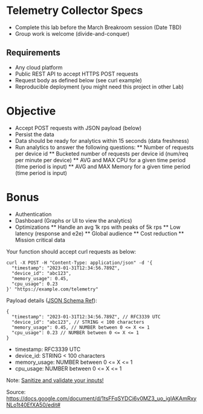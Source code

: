 # Telemetry Collector Specs

* Complete this lab before the March Breakroom session (Date TBD)
* Group work is welcome (divide-and-conquer)

## Requirements
* Any cloud platform
* Public REST API to accept HTTPS POST requests
* Request body as defined below (see curl example)
* Reproducible deployment (you might need this project in other Lab)

# Objective
* Accept POST requests with JSON payload (below)
* Persist the data
* Data should be ready for analytics within 15 seconds (data freshness)
* Run analytics to answer the following questions:
** Number of requests per device id
** Bucketed number of requests per device id (num/req per minute per device)
** AVG and MAX CPU for a given time period (time period is input)
** AVG and MAX Memory for a given time period (time period is input)
# Bonus
* Authentication
* Dashboard (Graphs or UI to view the analytics)
* Optimizations
** Handle an avg 1k rps with peaks of 5k rps
** Low latency (response and e2e)
** Global audience
** Cost reduction
** Mission critical data


Your function should accept curl requests as below:
```
curl -X POST -H "Content-Type: application/json" -d '{
  "timestamp": "2023-01-31T12:34:56.789Z",
  "device_id": "abc123",
  "memory_usage": 0.45,
  "cpu_usage": 0.23
}' "https://example.com/telemetry"
```


Payload details ([JSON Schema Ref](http://json-schema.org/understanding-json-schema/reference/index.html)):

```
{
  "timestamp": "2023-01-31T12:34:56.789Z", // RFC3339 UTC
  "device_id": "abc123", // STRING < 100 characters
  "memory_usage": 0.45, // NUMBER between 0 <= X <= 1
  "cpu_usage": 0.23 // NUMBER between 0 <= X <= 1
}
```

* timestamp: RFC3339 UTC
* device_id: STRING < 100 characters
* memory_usage: NUMBER between 0 <= X <= 1
* cpu_usage: NUMBER between 0 <= X <= 1

Note: [Sanitize and validate your inputs!](https://www.explainxkcd.com/wiki/index.php/Little_Bobby_Tables)



Source: https://docs.google.com/document/d/1tsFFqSYDCi6v0MZ3_uo_igIAKAmRxyNLo1t40EfXA50/edit#
